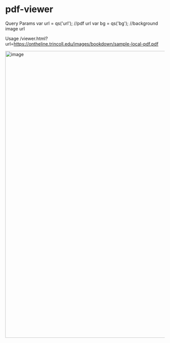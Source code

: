 # pdf-viewer
Query Params
  var url = qs('url'); //pdf url
  var bg = qs('bg'); //background image url

Usage
/viewer.html?url=https://ontheline.trincoll.edu/images/bookdown/sample-local-pdf.pdf

<img width="1851" height="907" alt="image" src="https://github.com/user-attachments/assets/ff2a59d3-4ebf-486d-9e8e-b7d65d70f90b" />

